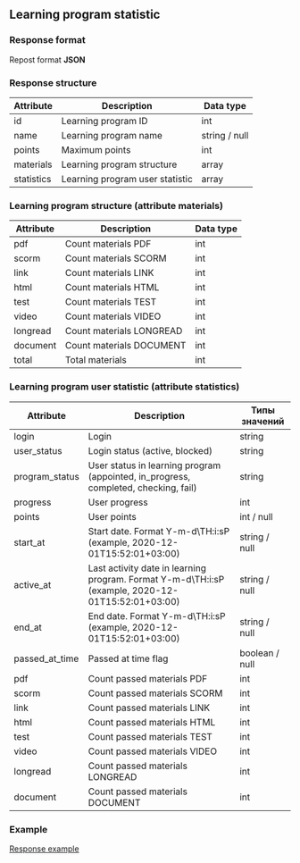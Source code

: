 ## Learning program statistic
### Response format
Repost format **JSON**

### Response structure
| Attribute  | Description                     | Data type     |
|------------|---------------------------------|---------------|
| id         | Learning program ID             | int           |
| name       | Learning program name           | string / null |
| points     | Maximum points                  | int           |
| materials  | Learning program structure      | array         |
| statistics | Learning program user statistic | array         |

### Learning program structure (attribute materials)
| Attribute | Description              | Data type |
|-----------|--------------------------|-----------|
| pdf       | Count materials PDF      | int       |
| scorm     | Count materials SCORM    | int       |
| link      | Count materials LINK     | int       |
| html      | Count materials HTML     | int       |
| test      | Count materials TEST     | int       |
| video     | Count materials VIDEO    | int       |
| longread  | Count materials LONGREAD | int       |
| document  | Count materials DOCUMENT | int       |
| total     | Total materials          | int       |

### Learning program user statistic (attribute statistics)
| Attribute      | Description                                                                                       | Типы значений  |
|----------------|---------------------------------------------------------------------------------------------------|----------------|
| login          | Login                                                                                             | string         |
| user_status    | Login status (active, blocked)                                                                    | string         |
| program_status | User status in learning program (appointed, in_progress, completed, checking, fail)               | string         |
| progress       | User progress                                                                                     | int            |
| points         | User points                                                                                       | int / null     |
| start_at       | Start date. Format Y-m-d\TH:i:sP (example, 2020-12-01T15:52:01+03:00)                             | string / null  |
| active_at      | Last activity date in learning program. Format Y-m-d\TH:i:sP (example, 2020-12-01T15:52:01+03:00) | string / null  |
| end_at         | End date. Format Y-m-d\TH:i:sP (example, 2020-12-01T15:52:01+03:00)                               | string / null  |
| passed_at_time | Passed at time flag                                                                               | boolean / null |
| pdf            | Count passed materials PDF                                                                        | int            |
| scorm          | Count passed materials SCORM                                                       | int            |
| link           | Count passed materials LINK                                                        | int            |
| html           | Count passed materials HTML                                                        | int            |
| test           | Count passed materials TEST                                                        | int            |
| video          | Count passed materials VIDEO                                                       | int            |
| longread       | Count passed materials LONGREAD                                                    | int            |
| document       | Count passed materials DOCUMENT                                                    | int            |

### Example
[Response example](https://github.com/cleverlms/integration-docs/blob/main/examples/v2/learning-program/learning-program-statistic-response.json)
